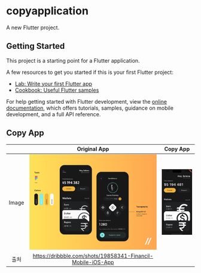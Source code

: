 # copyapplication

A new Flutter project.

## Getting Started

This project is a starting point for a Flutter application.

A few resources to get you started if this is your first Flutter project:

- [Lab: Write your first Flutter app](https://docs.flutter.dev/get-started/codelab)
- [Cookbook: Useful Flutter samples](https://docs.flutter.dev/cookbook)

For help getting started with Flutter development, view the
[online documentation](https://docs.flutter.dev/), which offers tutorials,
samples, guidance on mobile development, and a full API reference.


## Copy App

| | Original App | Copy App |
|:-:|:-:|:-:|
|Image|![Alt text](image.png)| ![Alt text](image-1.png) |
|출처|https://dribbble.com/shots/19858341-Financil-Mobile-iOS-App| |
